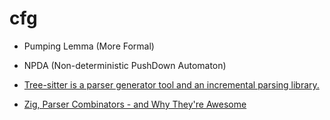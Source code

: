 # cfg

- Pumping Lemma (More Formal)
- NPDA (Non-deterministic PushDown Automaton)

- [Tree-sitter is a parser generator tool and an incremental parsing library.](https://tree-sitter.github.io/tree-sitter/)
- [Zig, Parser Combinators - and Why They're Awesome](https://devlog.hexops.com/2021/zig-parser-combinators-and-why-theyre-awesome/)